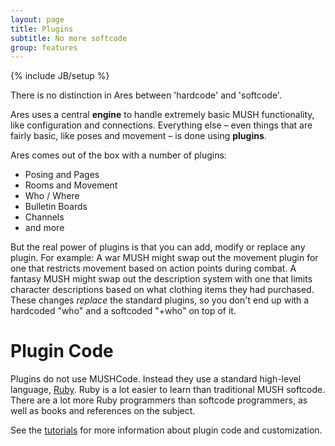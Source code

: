 ```yaml
---
layout: page
title: Plugins
subtitle: No more softcode
group: features
---
```

{% include JB/setup %}

There is no distinction in Ares between 'hardcode' and 'softcode'.

Ares uses a central **engine** to handle extremely basic MUSH functionality, like configuration and connections.  Everything else – even things that are fairly basic, like poses and movement – is done using **plugins**.  

Ares comes out of the box with a number of plugins:

* Posing and Pages
* Rooms and Movement
* Who / Where
* Bulletin Boards
* Channels
* and more

But the real power of plugins is that you can add, modify or replace any plugin.  For example: A war MUSH might swap out the movement plugin for one that restricts movement based on action points during combat. A fantasy MUSH might swap out the description system with one that limits character descriptions based on what clothing items they had purchased.  These changes *replace* the standard plugins, so you don't end up with a hardcoded "who" and a softcoded "+who" on top of it.

# Plugin Code

Plugins do not use MUSHCode.  Instead they use a standard high-level language, [Ruby](http://www.tryruby.org). Ruby is a lot easier to learn than traditional MUSH softcode.  There are a lot more Ruby programmers than softcode programmers, as well as books and references on the subject. 

See the [tutorials]({{site.siteroot}}tutorials) for more information about plugin code and customization.